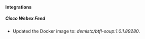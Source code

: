 #### Integrations
##### Cisco Webex Feed
- Updated the Docker image to: *demisto/btfl-soup:1.0.1.89280*.
